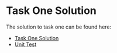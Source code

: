 # Task One Solution
The solution to task one can be found here:
- [Task One Solution](src/main/java/com/mockcompany/webapp/controller/SearchController.java)
- [Unit Test](src/test/groovy/com/mockcompany/webapp/controller/SearchControllerSpec.groovy)
